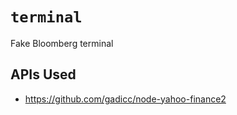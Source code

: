 # `terminal`

Fake Bloomberg terminal

## APIs Used

- https://github.com/gadicc/node-yahoo-finance2